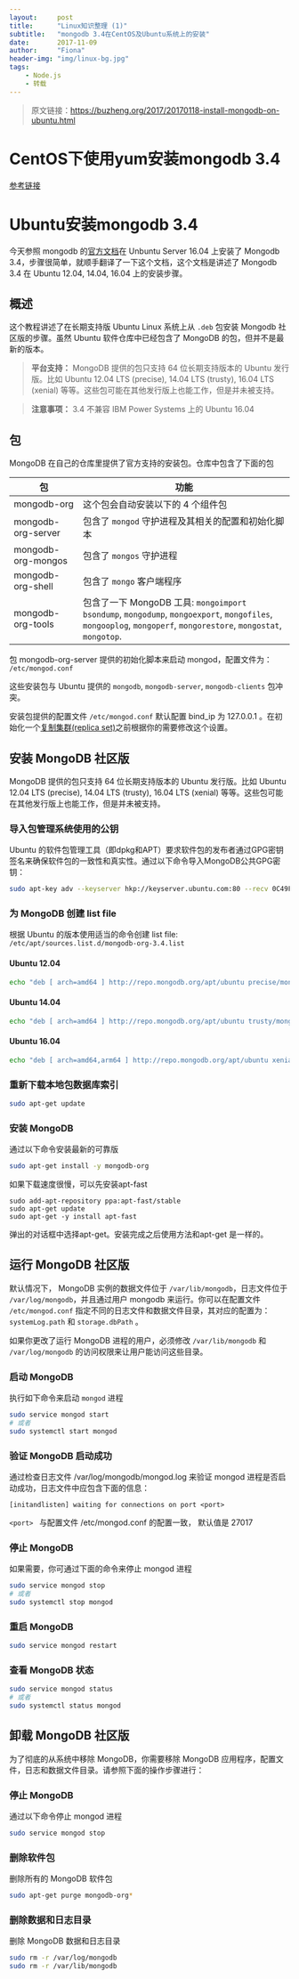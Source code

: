 ```yaml
---
layout:     post
title:      "Linux知识整理 (1)"
subtitle:   "mongodb 3.4在CentOS及Ubuntu系统上的安装"
date:       2017-11-09
author:     "Fiona"
header-img: "img/linux-bg.jpg"
tags:
    - Node.js
    - 转载
---
```


> 原文链接：https://buzheng.org/2017/20170118-install-mongodb-on-ubuntu.html

# CentOS下使用yum安装mongodb 3.4
  [参考链接](https://www.cnblogs.com/acewhl/p/6638486.html)
  
# Ubuntu安装mongodb 3.4
今天参照 mongodb 的[官方文档](https://docs.mongodb.com/manual/tutorial/install-mongodb-on-ubuntu/)在 Unbuntu Server 16.04 上安装了 Mongodb 3.4，步骤很简单，就顺手翻译了一下这个文档，这个文档是讲述了 Mongodb 3.4 在 Ubuntu 12.04, 14.04, 16.04 上的安装步骤。<!--more-->

## 概述

这个教程讲述了在长期支持版 Ubuntu Linux 系统上从 `.deb` 包安装 Mongodb 社区版的步骤。虽然 Ubuntu 软件仓库中已经包含了 MongoDB 的包，但并不是最新的版本。

> **平台支持：**
> MongoDB 提供的包只支持 64 位长期支持版本的 Ubuntu 发行版。比如 Ubuntu 12.04 LTS (precise), 14.04 LTS (trusty), 16.04 LTS (xenial) 等等。这些包可能在其他发行版上也能工作，但是并未被支持。

> **注意事项：**
> 3.4 不兼容 IBM Power Systems 上的 Ubuntu 16.04

## 包

MongoDB 在自己的仓库里提供了官方支持的安装包。仓库中包含了下面的包

| 包  | 功能  |
| ----|------|
| mongodb-org | 这个包会自动安装以下的 4 个组件包 |
| mongodb-org-server | 包含了 `mongod` 守护进程及其相关的配置和初始化脚本 |
| mongodb-org-mongos | 包含了 `mongos` 守护进程 |
| mongodb-org-shell | 包含了 `mongo` 客户端程序 |
| mongodb-org-tools | 包含了一下 MongoDB 工具: `mongoimport bsondump`, `mongodump`, `mongoexport`, `mongofiles`, `mongooplog`, `mongoperf`, `mongorestore`, `mongostat`, `mongotop`.  |


包 mongodb-org-server 提供的初始化脚本来启动 mongod，配置文件为： `/etc/mongod.conf`

这些安装包与 Ubuntu 提供的 `mongodb`, `mongodb-server`, `mongodb-clients` 包冲突。

安装包提供的配置文件 `/etc/mongod.conf` 默认配置 bind_ip 为 127.0.0.1 。在初始化一个[复制集群(replica set)](https://docs.mongodb.com/manual/reference/glossary/#term-replica-set)之前根据你的需要修改这个设置。

## 安装 MongoDB 社区版

MongoDB 提供的包只支持 64 位长期支持版本的 Ubuntu 发行版。比如 Ubuntu 12.04 LTS (precise), 14.04 LTS (trusty), 16.04 LTS (xenial) 等等。这些包可能在其他发行版上也能工作，但是并未被支持。

### 导入包管理系统使用的公钥

Ubuntu 的软件包管理工具（即dpkg和APT）要求软件包的发布者通过GPG密钥签名来确保软件包的一致性和真实性。通过以下命令导入MongoDB公共GPG密钥：

```bash
sudo apt-key adv --keyserver hkp://keyserver.ubuntu.com:80 --recv 0C49F3730359A14518585931BC711F9BA15703C6
```

### 为 MongoDB 创建 list file

根据 Ubuntu 的版本使用适当的命令创建 list file: `/etc/apt/sources.list.d/mongodb-org-3.4.list`

#### Ubuntu 12.04

```bash
echo "deb [ arch=amd64 ] http://repo.mongodb.org/apt/ubuntu precise/mongodb-org/3.4 multiverse" | sudo tee /etc/apt/sources.list.d/mongodb-org-3.4.list
```

#### Ubuntu 14.04

```bash
echo "deb [ arch=amd64 ] http://repo.mongodb.org/apt/ubuntu trusty/mongodb-org/3.4 multiverse" | sudo tee /etc/apt/sources.list.d/mongodb-org-3.4.list
```

#### Ubuntu 16.04

```bash
echo "deb [ arch=amd64,arm64 ] http://repo.mongodb.org/apt/ubuntu xenial/mongodb-org/3.4 multiverse" | sudo tee /etc/apt/sources.list.d/mongodb-org-3.4.list
```

### 重新下载本地包数据库索引

```bash
sudo apt-get update
```

### 安装 MongoDB

通过以下命令安装最新的可靠版

```bash
sudo apt-get install -y mongodb-org
```

如果下载速度很慢，可以先安装apt-fast
```shell
sudo add-apt-repository ppa:apt-fast/stable
sudo apt-get update
sudo apt-get -y install apt-fast
```
弹出的对话框中选择apt-get。安装完成之后使用方法和apt-get 是一样的。

## 运行 MongoDB 社区版

默认情况下， MongoDB 实例的数据文件位于 `/var/lib/mongodb`，日志文件位于 `/var/log/mongodb`，并且通过用户 mongodb 来运行。你可以在配置文件 `/etc/mongod.conf` 指定不同的日志文件和数据文件目录，其对应的配置为：`systemLog.path` 和  `storage.dbPath` 。

如果你更改了运行 MongoDB 进程的用户，必须修改 `/var/lib/mongodb` 和 `/var/log/mongodb` 的访问权限来让用户能访问这些目录。

### 启动 MongoDB

执行如下命令来启动 `mongod` 进程

```bash
sudo service mongod start
# 或者
sudo systemctl start mongod
```

### 验证 MongoDB 启动成功

通过检查日志文件 /var/log/mongodb/mongod.log 来验证 mongod 进程是否启动成功，日志文件中应包含下面的信息：

```
[initandlisten] waiting for connections on port <port>
```

 `<port> ` 与配置文件 /etc/mongod.conf 的配置一致， 默认值是 27017

### 停止 MongoDB

 如果需要，你可通过下面的命令来停止 mongod 进程

```bash
sudo service mongod stop
# 或者
sudo systemctl stop mongod
```

### 重启 MongoDB 

```bash
sudo service mongod restart
```

### 查看 MongoDB 状态

```bash
sudo service mongod status
# 或者
sudo systemctl status mongod
```

## 卸载 MongoDB 社区版

为了彻底的从系统中移除 MongoDB，你需要移除 MongoDB 应用程序，配置文件，日志和数据文件目录。请参照下面的操作步骤进行：

### 停止 MongoDB

通过以下命令停止 mongod 进程

```bash
sudo service mongod stop
```

### 删除软件包

删除所有的 MongoDB 软件包

```bash
sudo apt-get purge mongodb-org*
```

### 删除数据和日志目录

删除 MongoDB 数据和日志目录

```bash
sudo rm -r /var/log/mongodb
sudo rm -r /var/lib/mongodb
```
